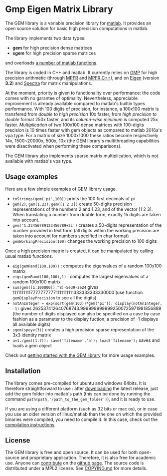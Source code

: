 Gmp Eigen Matrix Library
========================

The GEM library is a variable precision library for [matlab](http://www.mathworks.com/products/matlab/). It provides an open source solution for basic high precision computations in matlab.

The library implements two data types:
 - **gem** for high precision dense matrices
 - **sgem** for high precision sparse matrices

and overloads [a number of matlab functions](doc/functions.md).

The library is coded in C++ and matlab. It currently relies on [GMP](https://gmplib.org/) for high precision arithmetic (through [MPFR](http://www.mpfr.org/) and [MPFR C++](http://www.holoborodko.com/pavel/mpfr/)), and on [Eigen](http://eigen.tuxfamily.org/) (version **3.2**) and [Spectra](http://yixuan.cos.name/spectra/) for matrix manipulations.

At the moment, priority is given to functionality over performance: the code comes with no garantee of optimality. Nevertheless, appreciable improvement is already available compared to matlab's builtin types performance. With 100 digits of precision, for instance, a 100x100 matrix is transfered from _double to high precision_ 10x faster, from _high precision to double_ format 250x faster, and its _column-wise minimum_ is computed 25x faster. _Multiplication_ of two 100x100 dense matrices with 100-digits precision is 10 times faster with gem objects as compared to matlab 2016a's vpa type. For a matrix of size 1000x1000 these ratios become respectively 14x, 1500~20000x, 500x, 10x (the GEM library's multithreading capabilities were disactivated when performing these comparisons).

The GEM library also implements sparse matrix multiplication, which is not available with matlab's vpa type.


Usage examples
--------------
Here are a few simple examples of GEM library usage.

 - `toStrings(gem('pi',100))` prints the 100 first decimals of pi 
 - `gem(2)`, `gem(1.23)`, `gem([1 2 3])` create 50-digits precision representations of the numbers 2 and 1.23, and of the vector [1 2 3]. When translating a number from double form, exactly 15 digits are taken into account.
 - `gem('1.23456789123456789+2i')` creates a 50-digits representation of the number provided in text form (all digits within the working precision are taken into account for numbers specified in char format)
 - `gemWorkingPrecision(100)` changes the working precision to 100 digits

Once a high precision matrix is created, it can be manipulated by calling usual matlab functions.

 - `eig(gemRand(100,100))` : computes the eigenvalues of a random 100x100 matrix
 - `eigs(gemRand(100,100),1)` : computes the largest eigenvalues of a random 100x100 matrix
 - `sum(gem([1:100000]).^8)-5e39-2e24` gives 111111111177777777771111111111333333333330000 (use function `gemDisplayPrecision` to see all the digits)
 - `notAnInteger = exp(sqrt(gem(163))*gem('pi')); display(notAnInteger, -1)` gives 262537412640768743.9999999999992500725971981856889 (the number of digits displayed can also be specified on a case by case fashion as a parameter to the display fuction; a precision of -1 displays all available digits)
 - `sgem(speye(3))` creates a high precision sparse representation of the 3x3 identity matrix
 - `a=1./gem([1:7]); save('filename','a'); load('filename');` saves and loads a gem object

Check out [getting started with the GEM library](doc/gettingStarted.md) for more usage examples.


Installation
------------

The library comes pre-compiled for ubuntu and windows 64bits. It is therefore straightforward to use : after [downloading](https://github.com/jdbancal/gem/releases) the latest release, just add the gem folder into matlab's path (this can be done by running the command `path(path,'/path_to_the_gem_folder')`), and it is ready to use.

If you are using a different platform (such as 32 bits or mac os), or in case you use an older version of linux/matlab than the one on which the provided binaries were compiled, you need to compile it. In this case, check out the [compilation instructions](doc/compilationInstructions.md).


License
-------

The GEM library is free and open source. It can be used for both open-source and proprietary application. Therefore, it is also free for academic use. Anyone can [contribute](doc/howToContribute.md) on the [github page](https://github.com/jdbancal/gem). The source code is distributed under a MPL2 license. See [COPYING.md](COPYING.md) for more details.

